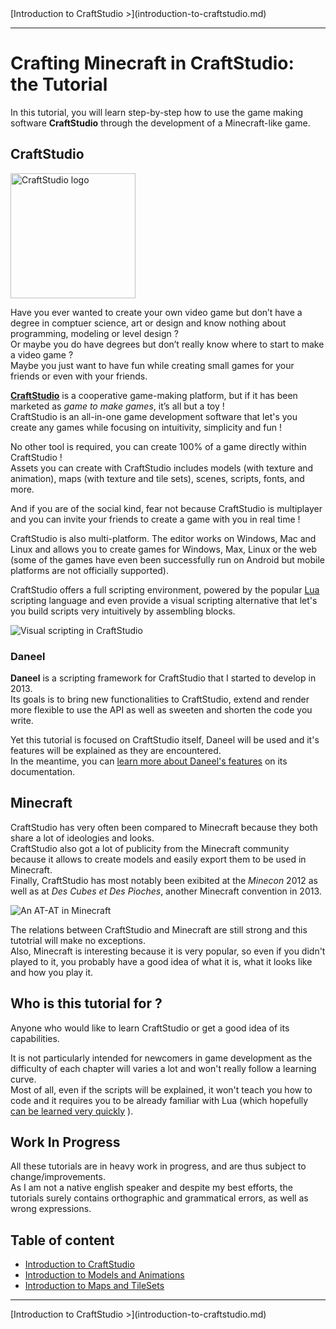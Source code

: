 <div></div>
<div class="text-align-right">
[Introduction to CraftStudio >](introduction-to-craftstudio.md)
</div>

---

# Crafting Minecraft in CraftStudio: the Tutorial

In this tutorial, you will learn step-by-step how to use the game making software **CraftStudio** through the development of a Minecraft-like game.


## CraftStudio

<a href="http://craftstud.io" title="Go to CraftStudio's website">
    <img class="float-left" src="https://dl.dropboxusercontent.com/u/51314747/CraftStudio/MinecraftTutorial/img/tutorial-introduction/craftstudio-logo.png" alt="CraftStudio logo" height="200px">
</a>

Have you ever wanted to create your own video game but don’t have a degree in comptuer science, art or design and know nothing about programming, modeling or level design ?  
Or maybe you do have degrees but don’t really know where to start to make a video game ?  
Maybe you just want to have fun while creating small games for your friends or even with your friends.

**[CraftStudio](http://craftstud.io "Go to CraftStudio's website")** is a cooperative game-making platform, but if it has been marketed as *game to make games*, it’s all but a toy !  
CraftStudio is an all-in-one game development software that let's you create any games while focusing on intuitivity, simplicity and fun !  

No other tool is required, you can create 100% of a game directly within CraftStudio !  
Assets you can create with CraftStudio includes models (with texture and animation), maps (with texture and tile sets), scenes, scripts, fonts, and more.  

And if you are of the social kind, fear not because CraftStudio is multiplayer and you can invite your friends to create a game with you in real time !

CraftStudio is also multi-platform. The editor works on Windows, Mac and Linux and allows you to create games for Windows, Max, Linux or the web (some of the games have even been successfully run on Android but mobile platforms are not officially supported).

CraftStudio offers a full scripting environment, powered by the popular [Lua](http://www.lua.org) scripting language and even provide a visual scripting alternative that let's you build scripts very intuitively by assembling blocks.

![Visual scripting in CraftStudio](https://dl.dropboxusercontent.com/u/51314747/CraftStudio/MinecraftTutorial/img/tutorial-introduction/VisualScripting.png "Visual scripting in CraftStudio")


### Daneel

**Daneel** is a scripting framework for CraftStudio that I started to develop in 2013.  
Its goals is to bring new functionalities to CraftStudio, extend and render more flexible to use the API as well as sweeten and shorten the code you write.  

Yet this tutorial is focused on CraftStudio itself, Daneel will be used and it's features will be explained as they are encountered.  
In the meantime, you can [learn more about Daneel's features](http://daneel.florentpoujol.fr) on its documentation.


## Minecraft

CraftStudio has very often been compared to Minecraft because they both share a lot of ideologies and looks.  
CraftStudio also got a lot of publicity from the Minecraft community because it allows to create models and easily export them to be used in Minecraft.  
Finally, CraftStudio has most notably been exibited at the *Minecon* 2012 as well as at *Des Cubes et Des Pioches*, another Minecraft convention in 2013. 

![An AT-AT in Minecraft](https://dl.dropboxusercontent.com/u/51314747/CraftStudio/MinecraftTutorial/img/tutorial-introduction/ATAT.png "An AT-AT, made in CraftStudio, viewed in Minecraft")

The relations between CraftStudio and Minecraft are still strong and this tutotrial will make no exceptions.  
Also, Minecraft is interesting because it is very popular, so even if you didn't played to it, you probably have a good idea of what it is, what it looks like and how you play it.  


## Who is this tutorial for ?

Anyone who would like to learn CraftStudio or get a good idea of its capabilities.  

It is not particularly intended for newcomers in game development as the difficulty of each chapter will varies a lot and won't really follow a learning curve.  
Most of all, even if the scripts will be explained, it won't teach you how to code and it requires you to be already familiar with Lua (which hopefully [can be learned very quickly](http://stackoverflow.com/a/8097810/1977849) ).


## Work In Progress

All these tutorials are in heavy work in progress, and are thus subject to change/improvements.  
As I am not a native english speaker and despite my best efforts, the tutorials surely contains orthographic and grammatical errors, as well as wrong expressions.


## Table of content

- [Introduction to CraftStudio](introduction-to-craftstudio.md)
- [Introduction to Models and Animations](introduction-to-models-and-animations.md)
- [Introduction to Maps and TileSets](introduction-to-maps-and-tilesets.md)

---

<div></div>
<div class="text-align-right">
[Introduction to CraftStudio >](introduction-to-craftstudio.md)
</div>